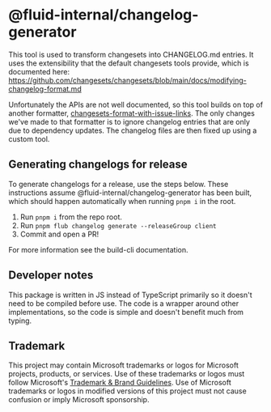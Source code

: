 # @fluid-internal/changelog-generator

This tool is used to transform changesets into CHANGELOG.md entries. It uses the extensibility that the default
changesets tools provide, which is documented here:
<https://github.com/changesets/changesets/blob/main/docs/modifying-changelog-format.md>

Unfortunately the APIs are not well documented, so this tool builds on top of another formatter,
[changesets-format-with-issue-links](https://github.com/spautz/changesets-changelog-format). The only changes we've made
to that formatter is to ignore changelog entries that are only due to dependency updates. The changelog files are then
fixed up using a custom tool.

## Generating changelogs for release

To generate changelogs for a release, use the steps below. These instructions assume @fluid-internal/changelog-generator
has been built, which should happen automatically when running `pnpm i` in the root.

1. Run `pnpm i` from the repo root.
1. Run `pnpm flub changelog generate --releaseGroup client`
1. Commit and open a PR!

For more information see the build-cli documentation.

## Developer notes

This package is written in JS instead of TypeScript primarily so it doesn't need to be compiled before use. The code is
a wrapper around other implementations, so the code is simple and doesn't benefit much from typing.

## Trademark

This project may contain Microsoft trademarks or logos for Microsoft projects, products, or services. Use of these trademarks
or logos must follow Microsoft's [Trademark & Brand Guidelines](https://www.microsoft.com/en-us/legal/intellectualproperty/trademarks/usage/general).
Use of Microsoft trademarks or logos in modified versions of this project must not cause confusion or imply Microsoft sponsorship.
